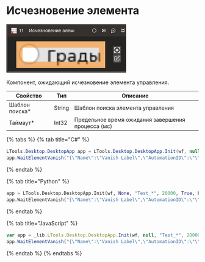 # Исчезновение элемента

![](../../../resources/activities/basic/desktop/vanish-activity.png)

Компонент, ожидающий исчезновение элемента управления.

| Свойство        | Тип    | Описание                                           |
| --------------- | ------ | -------------------------------------------------- |
| Шаблон поиска\* | String | Шаблон поиска элемента управления                  |
| Таймаут\*       | Int32  | Предельное время ожидания завершения процесса (мс) |

{% tabs %}
{% tab title="C#" %}
```csharp
LTools.Desktop.DesktopApp app = LTools.Desktop.DesktopApp.Init(wf, null, "Test_*", 20000, true, LTools.Desktop.Model.DesktopTypes.UIAUTOMATION);
app.WaitElementVanish("{\"Name\":\"Vanish Label\",\"AutomationID\":\"\",\"ClassName\":\"TextBlock\",\"AUIProperties\":[],\"TextSearchMode\":0,\"IsRoot\":false,\"IsQuickSearch\":false}", 2000);
```
{% endtab %}

{% tab title="Python" %}
```python
app = LTools.Desktop.DesktopApp.Init(wf, None, "Test_*", 20000, True, LTools.Desktop.Model.DesktopTypes.UIAUTOMATION)
app.WaitElementVanish("{\"Name\":\"Vanish Label\",\"AutomationID\":\"\",\"ClassName\":\"TextBlock\",\"AUIProperties\":[],\"TextSearchMode\":0,\"IsRoot\":false,\"IsQuickSearch\":false}", 2000)
```
{% endtab %}

{% tab title="JavaScript" %}
```javascript
var app = _lib.LTools.Desktop.DesktopApp.Init(wf, null, "Test_*", 20000, true, _lib.LTools.Desktop.Model.DesktopTypes.UIAUTOMATION);
app.WaitElementVanish("{\"Name\":\"Vanish Label\",\"AutomationID\":\"\",\"ClassName\":\"TextBlock\",\"AUIProperties\":[],\"TextSearchMode\":0,\"IsRoot\":false,\"IsQuickSearch\":false}", 2000);
```
{% endtab %}
{% endtabs %}
